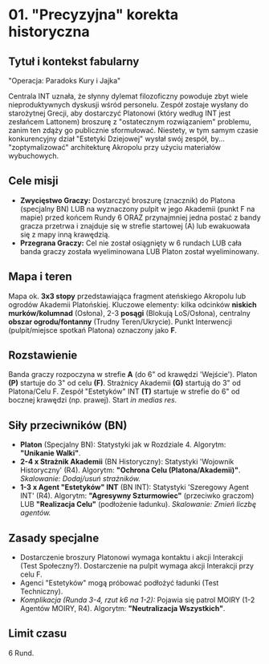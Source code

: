 # 01. "Precyzyjna" korekta historyczna

## Tytuł i kontekst fabularny

"Operacja: Paradoks Kury i Jajka"

Centrala INT uznała, że słynny dylemat filozoficzny powoduje zbyt wiele nieproduktywnych dyskusji wśród personelu. Zespół zostaje wysłany do starożytnej Grecji, aby dostarczyć Platonowi (który według INT jest zesłańcem Lattonem) broszurę z "ostatecznym rozwiązaniem" problemu, zanim ten zdąży go publicznie sformułować. Niestety, w tym samym czasie konkurencyjny dział "Estetyki Dziejowej" wysłał swój zespół, by... "zoptymalizować" architekturę Akropolu przy użyciu materiałów wybuchowych.

## Cele misji

* **Zwycięstwo Graczy:** Dostarczyć broszurę (znacznik) do Platona (specjalny BN) LUB na wyznaczony pulpit w jego Akademii (punkt F na mapie) przed końcem Rundy 6 ORAZ przynajmniej jedna postać z bandy gracza przetrwa i znajduje się w strefie startowej (A) lub ewakuowała się z mapy inną krawędzią.
* **Przegrana Graczy:** Cel nie został osiągnięty w 6 rundach LUB cała banda graczy została wyeliminowana LUB Platon został wyeliminowany.

## Mapa i teren

Mapa ok. **3x3 stopy** przedstawiająca fragment ateńskiego Akropolu lub ogrodów Akademii Platońskiej. Kluczowe elementy: kilka odcinków **niskich murków/kolumnad** (Osłona), 2-3 **posągi** (Blokują LoS/Osłona), centralny **obszar ogrodu/fontanny** (Trudny Teren/Ukrycie). Punkt Interwencji (pulpit/miejsce spotkań Platona) oznaczony jako **F**.

## Rozstawienie

Banda graczy rozpoczyna w strefie **A** (do 6" od krawędzi 'Wejście'). Platon **(P)** startuje do 3" od celu **(F)**. Strażnicy Akademii **(G)** startują do 3" od Platona/Celu F. Zespół "Estetyków" INT **(T)** startuje w strefie do 6" od bocznej krawędzi (np. prawej). Start *in medias res*.

## Siły przeciwników (BN)

* **Platon** (Specjalny BN): Statystyki jak w Rozdziale 4. Algorytm: **"Unikanie Walki"**.
* **2-4 x Strażnik Akademii** (BN Historyczny): Statystyki 'Wojownik Historyczny' (R4). Algorytm: **"Ochrona Celu (Platona/Akademii)"**. *Skalowanie: Dodaj/usuń strażników.*
* **1-3 x Agent "Estetyków" INT** (BN INT): Statystyki 'Szeregowy Agent INT' (R4). Algorytm: **"Agresywny Szturmowiec"** (przeciwko graczom) LUB **"Realizacja Celu"** (podłożenie ładunku). *Skalowanie: Zmień liczbę agentów.*

## Zasady specjalne

* Dostarczenie broszury Platonowi wymaga kontaktu i akcji Interakcji (Test Społeczny?). Dostarczenie na pulpit wymaga akcji Interakcji przy celu F.
* Agenci "Estetyków" mogą próbować podłożyć ładunki (Test Techniczny).
* *Komplikacja (Runda 3-4, rzut k6 na 1-2):* Pojawia się patrol MOIRY (1-2 Agentów MOIRY, R4). Algorytm: **"Neutralizacja Wszystkich"**.

## Limit czasu

6 Rund.
